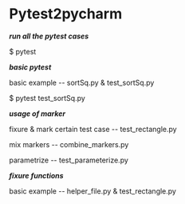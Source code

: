 # Pytest2pycharm

***run all the pytest cases***

$ pytest

***basic pytest***

basic example -- sortSq.py & test_sortSq.py

$ pytest test_sortSq.py

***usage of marker***

fixure & mark certain test case -- test_rectangle.py

mix markers -- combine_markers.py

parametrize -- test_parameterize.py

***fixure functions***

basic example -- helper_file.py & test_rectangle.py
